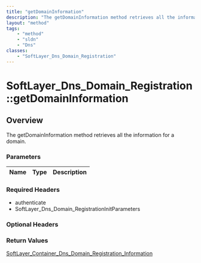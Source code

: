 ```yaml
---
title: "getDomainInformation"
description: "The getDomainInformation method retrieves all the information for a domain."
layout: "method"
tags:
    - "method"
    - "sldn"
    - "Dns"
classes:
    - "SoftLayer_Dns_Domain_Registration"
---
```

# SoftLayer_Dns_Domain_Registration::getDomainInformation
## Overview 
The getDomainInformation method retrieves all the information for a domain. 

### Parameters 
|Name | Type | Description |
| --- | --- | --- |


### Required Headers
* authenticate
* SoftLayer_Dns_Domain_RegistrationInitParameters

### Optional Headers

### Return Values
<a href='/reference/datatypes/SoftLayer_Container_Dns_Domain_Registration_Information'>SoftLayer_Container_Dns_Domain_Registration_Information </a>

